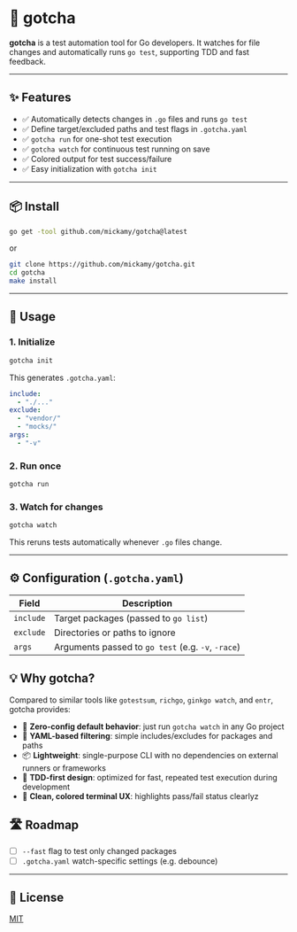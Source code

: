 # 🐹 gotcha

**gotcha** is a test automation tool for Go developers. It watches for file changes and automatically runs `go test`,
supporting TDD and fast feedback.

---

## ✨ Features

- ✅ Automatically detects changes in `.go` files and runs `go test`
- ✅ Define target/excluded paths and test flags in `.gotcha.yaml`
- ✅ `gotcha run` for one-shot test execution
- ✅ `gotcha watch` for continuous test running on save
- ✅ Colored output for test success/failure
- ✅ Easy initialization with `gotcha init`

---

## 📦 Install

```sh
go get -tool github.com/mickamy/gotcha@latest
```

or

```sh
git clone https://github.com/mickamy/gotcha.git
cd gotcha
make install
```

---

## 🚀 Usage

### 1. Initialize

```sh
gotcha init
```

This generates `.gotcha.yaml`:

```yaml
include:
  - "./..."
exclude:
  - "vendor/"
  - "mocks/"
args:
  - "-v"
```

### 2. Run once

```sh
gotcha run
```

### 3. Watch for changes

```sh
gotcha watch
```

This reruns tests automatically whenever `.go` files change.

---

## ⚙️ Configuration (`.gotcha.yaml`)

| Field     | Description                                        |
|-----------|----------------------------------------------------|
| `include` | Target packages (passed to `go list`)              |
| `exclude` | Directories or paths to ignore                     |
| `args`    | Arguments passed to `go test` (e.g. `-v`, `-race`) |

## 💡 Why gotcha?

Compared to similar tools like `gotestsum`, `richgo`, `ginkgo watch`, and `entr`, gotcha provides:

- 🧠 **Zero-config default behavior**: just run `gotcha watch` in any Go project
- 🧹 **YAML-based filtering**: simple includes/excludes for packages and paths
- 📦 **Lightweight**: single-purpose CLI with no dependencies on external runners or frameworks
- 🎯 **TDD-first design**: optimized for fast, repeated test execution during development
- 🌈 **Clean, colored terminal UX**: highlights pass/fail status clearlyz

## 🛣 Roadmap

- [ ] `--fast` flag to test only changed packages
- [ ] `.gotcha.yaml` watch-specific settings (e.g. debounce)

---

## 📄 License

[MIT](./LICENSE)
